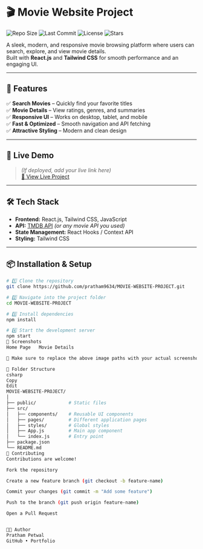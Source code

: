# 🎬 Movie Website Project

![Repo Size](https://img.shields.io/github/repo-size/pratham9634/MOVIE-WEBSITE-PROJECT?color=blue&style=for-the-badge)
![Last Commit](https://img.shields.io/github/last-commit/pratham9634/MOVIE-WEBSITE-PROJECT?color=green&style=for-the-badge)
![License](https://img.shields.io/github/license/pratham9634/MOVIE-WEBSITE-PROJECT?style=for-the-badge)
![Stars](https://img.shields.io/github/stars/pratham9634/MOVIE-WEBSITE-PROJECT?style=for-the-badge)

A sleek, modern, and responsive movie browsing platform where users can search, explore, and view movie details.  
Built with **React.js** and **Tailwind CSS** for smooth performance and an engaging UI.

---

## 🌟 Features

✅ **Search Movies** – Quickly find your favorite titles  
✅ **Movie Details** – View ratings, genres, and summaries  
✅ **Responsive UI** – Works on desktop, tablet, and mobile  
✅ **Fast & Optimized** – Smooth navigation and API fetching  
✅ **Attractive Styling** – Modern and clean design  

---

## 🚀 Live Demo

> *(If deployed, add your live link here)*  
[🔗 View Live Project](https://moviesworld2u.netlify.app/)



---

## 🛠 Tech Stack

- **Frontend:** React.js, Tailwind CSS, JavaScript
- **API:** [TMDB API](https://www.themoviedb.org/documentation/api) *(or any movie API you used)*
- **State Management:** React Hooks / Context API
- **Styling:** Tailwind CSS

---

## 📦 Installation & Setup

```bash
# 1️⃣ Clone the repository
git clone https://github.com/pratham9634/MOVIE-WEBSITE-PROJECT.git

# 2️⃣ Navigate into the project folder
cd MOVIE-WEBSITE-PROJECT

# 3️⃣ Install dependencies
npm install

# 4️⃣ Start the development server
npm start
📸 Screenshots
Home Page	Movie Details

📌 Make sure to replace the above image paths with your actual screenshots.

📂 Folder Structure
csharp
Copy
Edit
MOVIE-WEBSITE-PROJECT/
│
├── public/            # Static files
├── src/
│   ├── components/    # Reusable UI components
│   ├── pages/         # Different application pages
│   ├── styles/        # Global styles
│   ├── App.js         # Main app component
│   └── index.js       # Entry point
├── package.json
└── README.md
🤝 Contributing
Contributions are welcome!

Fork the repository

Create a new feature branch (git checkout -b feature-name)

Commit your changes (git commit -m "Add some feature")

Push to the branch (git push origin feature-name)

Open a Pull Request


👨‍💻 Author
Pratham Petwal
GitHub • Portfolio

